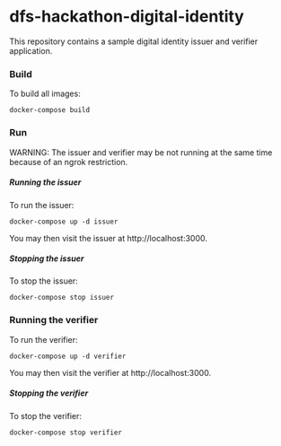 # dfs-hackathon-digital-identity

This repository contains a sample digital identity issuer and verifier application.

### Build

To build all images:

```
docker-compose build
```

### Run

WARNING: The issuer and verifier may be not running at the same time because of an ngrok restriction.

##### Running the issuer

To run the issuer:

```
docker-compose up -d issuer
```

You may then visit the issuer at http://localhost:3000.

##### Stopping the issuer

To stop the issuer:

```
docker-compose stop issuer
```

### Running the verifier

To run the verifier:

```
docker-compose up -d verifier
```

You may then visit the verifier at http://localhost:3000.

##### Stopping the verifier

To stop the verifier:

```
docker-compose stop verifier
```

